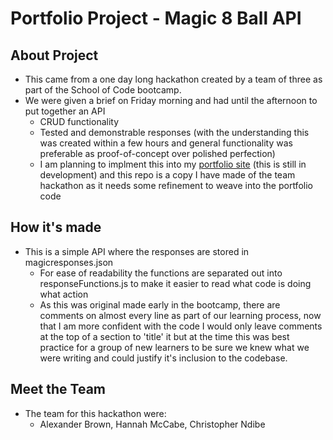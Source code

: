 # Portfolio Project - Magic 8 Ball API

## About Project

- This came from a one day long hackathon created by a team of three as part of the School of Code bootcamp.
- We were given a brief on Friday morning and had until the afternoon to put together an API
  - CRUD functionality
  - Tested and demonstrable responses (with the understanding this was created within a few hours and general functionality was preferable as proof-of-concept over polished perfection)
  - I am planning to implment this into my [portfolio site](yamyamalex.netlify.app) (this is still in development) and this repo is a copy I have made of the team hackathon as it needs some refinement to weave into the portfolio code

## How it's made

- This is a simple API where the responses are stored in magicresponses.json
  - For ease of readability the functions are separated out into responseFunctions.js to make it easier to read what code is doing what action
  - As this was original made early in the bootcamp, there are comments on almost every line as part of our learning process, now that I am more confident with the code I would only leave comments at the top of a section to 'title' it but at the time this was best practice for a group of new learners to be sure we knew what we were writing and could justify it's inclusion to the codebase.

## Meet the Team

- The team for this hackathon were:
  - Alexander Brown, Hannah McCabe, Christopher Ndibe
